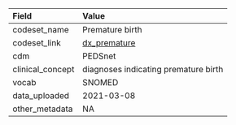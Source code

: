 |Field            |Value                                |
|:----------------|:------------------------------------|
|codeset_name     |Premature birth                      |
|codeset_link     |[dx_premature](https://github.com/PEDSnet/Variable-Dictionary/blob/main/condition/dx_premature.csv)|
|cdm              |PEDSnet                              |
|clinical_concept |diagnoses indicating premature birth |
|vocab            |SNOMED                               |
|data_uploaded    |2021-03-08                           |
|other_metadata   |NA                                   |
